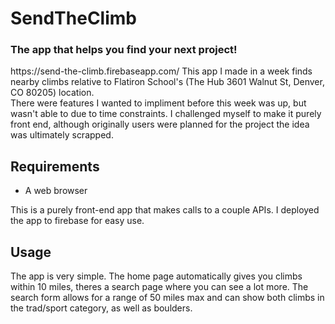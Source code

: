 # SendTheClimb
<h3>The app that helps you find your next project!</h3>
https://send-the-climb.firebaseapp.com/
This app I made in a week finds nearby climbs relative to Flatiron School's (The Hub 3601 Walnut St, Denver, CO 80205) location.
<br>
There were features I wanted to impliment before this week was up, but wasn't able to due to time constraints. I challenged myself to make it purely front end, although originally users were planned for the project the idea was ultimately scrapped.
<h2>Requirements</h2>
<ul>
  <li>A web browser</li>  
</ul>
This is a purely front-end app that makes calls to a couple APIs. I deployed the app to firebase for easy use.
<h2>Usage</h2>
The app is very simple. The home page automatically gives you climbs within 10 miles, theres a search page where you can see a lot more. The search form allows for a range of 50 miles max and can show both climbs in the trad/sport category, as well as boulders.
